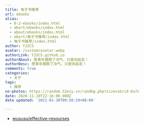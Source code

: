 ```yaml
---
title: 电子书推荐
url: ebooks
alias:
  - 0-2-ebooks/index.html
  - abort/ebooks/index.html
  - about/ebooks/index.html
  - abort/电子书推荐/index.html
  - 电子书推荐/index.html
author: YJ2CS
avatar: /custom/avatar.webp
authorLink: YJ2CS.github.io
authorAbout: 愿青年摆脱了冷气，只是向前走！
authorDesc: 愿青年摆脱了冷气，只是向前走！
comments: true
categories:
  - 关于
tags:
  - 推荐
no-photos: https://random.52ecy.cn/randbg.php?size=1&rid-6a7c
date: 2020-11-10T22:16:00.000Z
date updated: '2021-01-30T09:50:29+08:00'

---
```


- [wususu/effective-resourses](https://github.com/wususu/effective-resourses)
